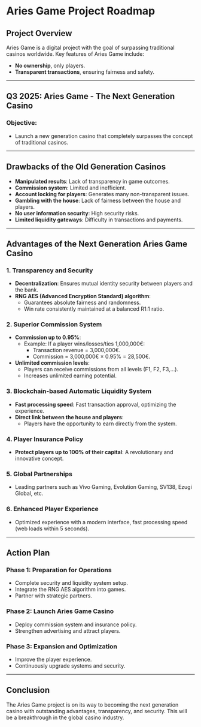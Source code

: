 # Aries Game Project Roadmap

## Project Overview
Aries Game is a digital project with the goal of surpassing traditional casinos worldwide. Key features of Aries Game include:
- **No ownership**, only players.
- **Transparent transactions**, ensuring fairness and safety.

---

## Q3 2025: Aries Game - The Next Generation Casino
### Objective:
- Launch a new generation casino that completely surpasses the concept of traditional casinos.

---

## Drawbacks of the Old Generation Casinos
- **Manipulated results**: Lack of transparency in game outcomes.
- **Commission system**: Limited and inefficient.
- **Account locking for players**: Generates many non-transparent issues.
- **Gambling with the house**: Lack of fairness between the house and players.
- **No user information security**: High security risks.
- **Limited liquidity gateways**: Difficulty in transactions and payments.

---

## Advantages of the Next Generation Aries Game Casino
### 1. **Transparency and Security**
- **Decentralization**: Ensures mutual identity security between players and the bank.
- **RNG AES (Advanced Encryption Standard) algorithm**:
  - Guarantees absolute fairness and randomness.
  - Win rate consistently maintained at a balanced R1:1 ratio.

### 2. **Superior Commission System**
- **Commission up to 0.95%**:
  - Example: If a player wins/losses/ties 1,000,000€:
    - Transaction revenue = 3,000,000€.
    - Commission = 3,000,000€ × 0.95% = 28,500€.
- **Unlimited commission levels**:
  - Players can receive commissions from all levels (F1, F2, F3,…).
  - Increases unlimited earning potential.

### 3. **Blockchain-based Automatic Liquidity System**
- **Fast processing speed**: Fast transaction approval, optimizing the experience.
- **Direct link between the house and players**:
  - Players have the opportunity to earn directly from the system.

### 4. **Player Insurance Policy**
- **Protect players up to 100% of their capital**: A revolutionary and innovative concept.

### 5. **Global Partnerships**
- Leading partners such as Vivo Gaming, Evolution Gaming, SV138, Ezugi Global, etc.

### 6. **Enhanced Player Experience**
- Optimized experience with a modern interface, fast processing speed (web loads within 5 seconds).

---

## Action Plan
### Phase 1: Preparation for Operations
- Complete security and liquidity system setup.
- Integrate the RNG AES algorithm into games.
- Partner with strategic partners.

### Phase 2: Launch Aries Game Casino
- Deploy commission system and insurance policy.
- Strengthen advertising and attract players.

### Phase 3: Expansion and Optimization
- Improve the player experience.
- Continuously upgrade systems and security.

---

## Conclusion
The Aries Game project is on its way to becoming the next generation casino with outstanding advantages, transparency, and security. This will be a breakthrough in the global casino industry.
